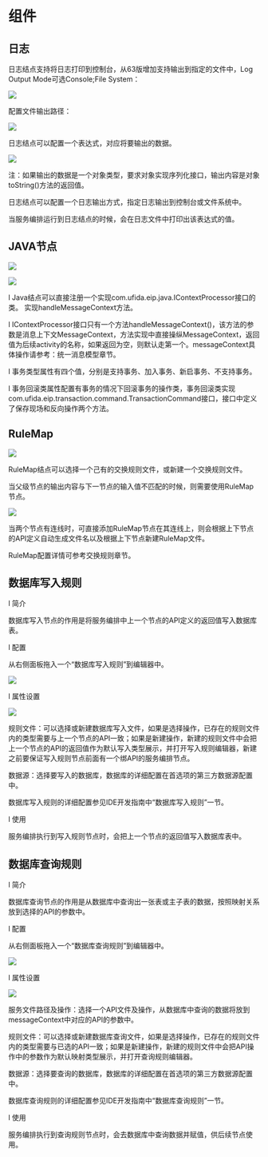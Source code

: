 # 组件

## 日志

日志结点支持将日志打印到控制台，从63版增加支持输出到指定的文件中，Log Output Mode可选Console;File System：

![](/assets/7/image155.png)



配置文件输出路径：

![](/assets/7/image156.png)

日志结点可以配置一个表达式，对应将要输出的数据。

![](/assets/7/image157.png)

注：如果输出的数据是一个对象类型，要求对象实现序列化接口，输出内容是对象toString()方法的返回值。

日志结点可以配置一个日志输出方式，指定日志输出到控制台或文件系统中。

当服务编排运行到日志结点的时候，会在日志文件中打印出该表达式的值。



## JAVA节点


![](/assets/7/image158.png)

![](/assets/7/image159.png)

l Java结点可以直接注册一个实现com.ufida.eip.java.IContextProcessor接口的类。 实现handleMessageContext方法。

l IContextProcessor接口只有一个方法handleMessageContext()，该方法的参数是消息上下文MessageContext，方法实现中直接操纵MessageContext，返回值为后续activity的名称，如果返回为空，则默认走第一个。messageContext具体操作请参考：统一消息模型章节。

l 事务类型属性有四个值，分别是支持事务、加入事务、新启事务、不支持事务。

l 事务回滚类属性配置有事务的情况下回滚事务的操作类，事务回滚类实现com.ufida.eip.transaction.command.TransactionCommand接口，接口中定义了保存现场和反向操作两个方法。



## RuleMap

![](/assets/7/image160.png)


RuleMap结点可以选择一个己有的交换规则文件，或新建一个交换规则文件。

当父级节点的输出内容与下一节点的输入值不匹配的时候，则需要使用RuleMap节点。

![](/assets/7/image161.png)

当两个节点有连线时，可直接添加RuleMap节点在其连线上，则会根据上下节点的API定义自动生成文件名以及根据上下节点新建RuleMap文件。

RuleMap配置详情可参考交换规则章节。

## 数据库写入规则

l 简介

数据库写入节点的作用是将服务编排中上一个节点的API定义的返回值写入数据库表。

l 配置

从右侧面板拖入一个“数据库写入规则”到编辑器中。

![](/assets/7/image162.png)

l 属性设置

![](/assets/7/image163.png)


规则文件：可以选择或新建数据库写入文件，如果是选择操作，已存在的规则文件内的类型需要与上一个节点的API一致；如果是新建操作，新建的规则文件中会把上一个节点的API的返回值作为默认写入类型展示，并打开写入规则编辑器，新建之前要保证写入规则节点前面有一个绑API的服务编排节点。

数据源：选择要写入的数据库，数据库的详细配置在首选项的第三方数据源配置中。

数据库写入规则的详细配置参见IDE开发指南中“数据库写入规则”一节。

l 使用

服务编排执行到写入规则节点时，会把上一个节点的返回值写入数据库表中。



## 数据库查询规则

l 简介

数据库查询节点的作用是从数据库中查询出一张表或主子表的数据，按照映射关系放到选择的API的参数中。

l 配置

从右侧面板拖入一个“数据库查询规则”到编辑器中。

![](/assets/7/image164.png)

l 属性设置

![](/assets/7/image165.png)


服务文件路径及操作：选择一个API文件及操作，从数据库中查询的数据将放到messageContext中对应的API的参数中。

规则文件：可以选择或新建数据库查询文件，如果是选择操作，已存在的规则文件内的类型需要与已选的API一致；如果是新建操作，新建的规则文件中会把API操作中的参数作为默认映射类型展示，并打开查询规则编辑器。

数据源：选择要查询的数据库，数据库的详细配置在首选项的第三方数据源配置中。

数据库查询规则的详细配置参见IDE开发指南中“数据库查询规则”一节。

l 使用

服务编排执行到查询规则节点时，会去数据库中查询数据并赋值，供后续节点使用。

 
